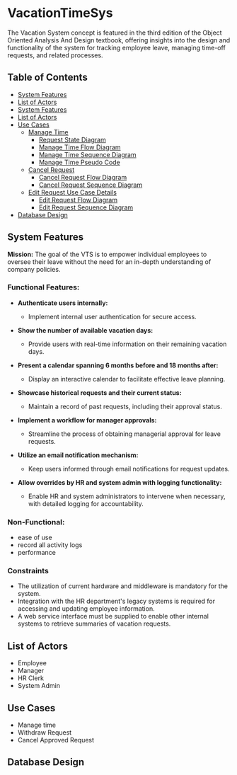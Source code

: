 # VacationTimeSys
The Vacation System concept is featured in the third edition of the Object Oriented Analysis And Design textbook, offering insights into the design and functionality of the system for tracking employee leave, managing time-off requests, and related processes.
## Table of Contents 
- [System Features](#system-features)
- [List of Actors](#list-of-actors)
- [System Features](#system-features)
- [List of Actors](#list-of-actors)
- [Use Cases](#use-cases)
  - [Manage Time](#manage-time)
    - [Request State Diagram](#request-state-diagram)
    - [Manage Time Flow Diagram](#manage-time-flow-diagram)
    - [Manage Time Sequence Diagram](#manage-time-sequence-diagram)
    - [Manage Time Pseudo Code](#manage-time-pseudo-code)
  - [Cancel Request](#cancel-request)
     - [Cancel Request Flow Diagram](#cancel-request-flow-diagram)
     - [Cancel Request Sequence Diagram](#cancel-request-sequence-diagram)
  - [Edit Request Use Case Details](#edit-request-use-case-details)
    - [Edit Request Flow Diagram](#edit-request-flow-diagram)
    - [Edit Request Sequence Diagram](#edit-request-sequence-diagram)
- [Database Design](#database-design)


## System Features

**Mission:** The goal of the VTS is to empower individual employees to oversee their leave without the need for an in-depth understanding of company policies.


### Functional Features:

- **Authenticate users internally:**
  - Implement internal user authentication for secure access.

- **Show the number of available vacation days:**
  - Provide users with real-time information on their remaining vacation days.

- **Present a calendar spanning 6 months before and 18 months after:**
  - Display an interactive calendar to facilitate effective leave planning.

- **Showcase historical requests and their current status:**
  - Maintain a record of past requests, including their approval status.

- **Implement a workflow for manager approvals:**
  - Streamline the process of obtaining managerial approval for leave requests.

- **Utilize an email notification mechanism:**
  - Keep users informed through email notifications for request updates.

- **Allow overrides by HR and system admin with logging functionality:**
  - Enable HR and system administrators to intervene when necessary, with detailed logging for accountability.
 
### Non-Functional:
- ease of use
- record all activity logs
- performance

### Constraints
- The utilization of current hardware and middleware is mandatory for the system.
- Integration with the HR department's legacy systems is required for accessing and updating employee information.
- A web service interface must be supplied to enable other internal systems to retrieve summaries of vacation requests.
    
## List of Actors
- Employee
- Manager
- HR Clerk
- System Admin

## Use Cases
- Manage time
- Withdraw Request
- Cancel Approved Request
  
## Database Design







  

